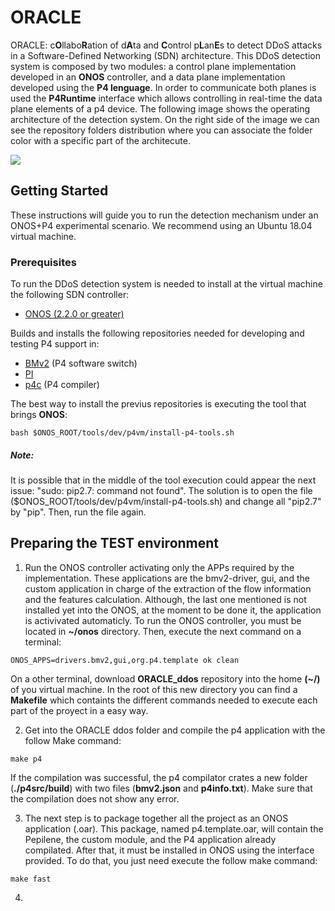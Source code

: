 # ORACLE

ORACLE: c**O**llabo**R**ation of d**A**ta and **C**ontrol p**L**an**E**s to detect DDoS attacks in a Software-Defined Networking (SDN) architecture. This DDoS detection system is composed by two modules: a control plane implementation developed in an **ONOS** controller, and a data plane implementation developed using the **P4 lenguage**.  In order to communicate both planes is used the **P4Runtime** interface which allows controlling in real-time the data plane elements of a p4 device. The following image shows the operating architecture of the detection system. On the right side of the image we can see the repository folders distribution where you can associate the folder color with a specific part of the architecute.  

![](https://github.com/sebitas0623/ORACLE_ddos/blob/master/images/Archit.png)


## Getting Started

These instructions will guide you to run the detection mechanism under an ONOS+P4 experimental scenario. We recommend using an Ubuntu 18.04 virtual machine.

### Prerequisites

To run the DDoS detection system is needed to install at the virtual machine the following SDN controller:

- [ONOS (2.2.0 or greater)](https://wiki.onosproject.org/display/ONOS/Development+Environment+Setup "ONOS")

Builds and installs the following repositories needed for developing and testing P4 support in:

- [BMv2](https://github.com/p4lang/behavioral-model) (P4 software switch)
- [PI](https://github.com/p4lang/PI)
- [p4c](https://github.com/p4lang/p4c) (P4 compiler)

The best way to install the previus repositories is executing the tool that brings **ONOS**:

```
bash $ONOS_ROOT/tools/dev/p4vm/install-p4-tools.sh
```

##### Note:
It is possible that in the middle of the tool execution could appear the next issue: "sudo: pip2.7: command not found". The solution is to open the file ($ONOS_ROOT/tools/dev/p4vm/install-p4-tools.sh) and change all "pip2.7" by "pip". Then, run the file again.

## Preparing the TEST environment
1. Run the ONOS controller activating only the APPs required by the implementation. These applications are the bmv2-driver, gui, and the custom application in charge of the extraction of the flow information and the features calculation. Although, the last one mentioned is not installed yet into the ONOS, at the moment to be done it, the application is activivated automaticly. To run the ONOS controller, you must be located in **~/onos** directory. Then, execute the next command on a terminal:  
```
ONOS_APPS=drivers.bmv2,gui,org.p4.template ok clean
```
On a other terminal, download **ORACLE_ddos** repository into the home **(~/)** of you virtual machine. In the root of this new directory you can find a **Makefile** which containts the different commands needed to execute each part of the proyect in a easy way.      

2. Get into the ORACLE ddos folder and compile the p4 application with the follow Make command:
```
make p4
```
If the compilation was successful, the p4 compilator crates a new folder (**./p4src/build**) with two files (**bmv2.json** and **p4info.txt**). Make sure that the compilation does not show any error.

3. The next step is to package together all the project as an ONOS application (.oar). This package, named p4.template.oar, will contain the Pepilene, the custom module, and the P4 application already compilated. After that, it must be installed in ONOS using the interface provided. To do that, you just need execute the follow make command:
```
make fast
```

4.

